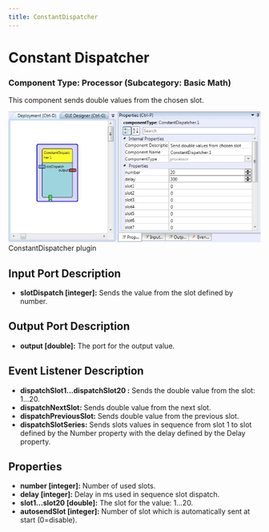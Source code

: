```yaml
---
title: ConstantDispatcher
---
```


# Constant Dispatcher

### Component Type: Processor (Subcategory: Basic Math)

This component sends double values from the chosen slot.

![Screenshot: ConstantDispatcher plugin](./img/ConstantDispatcher.jpg "Screenshot: ConstantDispatcher plugin")  
ConstantDispatcher plugin

## Input Port Description

- **slotDispatch \[integer\]:** Sends the value from the slot defined by number.

## Output Port Description

- **output \[double\]:** The port for the output value.

## Event Listener Description

- **dispatchSlot1...dispatchSlot20 :** Sends the double value from the slot: 1...20.
- **dispatchNextSlot:** Sends double value from the next slot.
- **dispatchPreviousSlot:** Sends double value from the previous slot.
- **dispatchSlotSeries:** Sends slots values in sequence from slot 1 to slot defined by the Number property with the delay defined by the Delay property.

## Properties

- **number \[integer\]:** Number of used slots.
- **delay \[integer\]:** Delay in ms used in sequence slot dispatch.
- **slot1...slot20 \[double\]:** The slot for the value: 1...20.
- **autosendSlot \[integer\]:** Number of slot which is automatically sent at start (0=disable).
